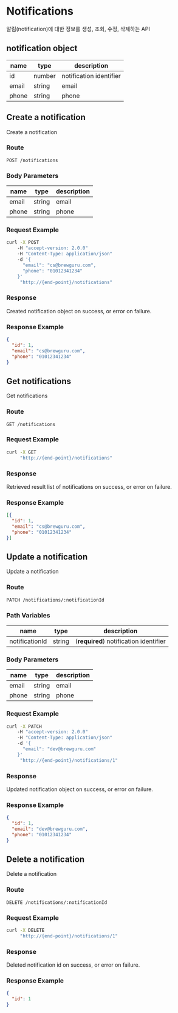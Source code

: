 # Notifications
알림(notification)에 대한 정보를 생성, 조회, 수정, 삭제하는 API

## notification object
| name | type | description |
| --- | --- | --- |
| id | number | notification identifier |
| email | string | email |
| phone | string | phone |

## Create a notification
Create a notification

### Route
`POST /notifications`

### Body Parameters
| name | type | description |
| --- | --- | --- |
| email | string | email |
| phone | string | phone |

### Request Example
```sh
curl -X POST
    -H "accept-version: 2.0.0"
    -H "Content-Type: application/json"
    -d '{
      "email": "cs@brewguru.com",
      "phone": "01012341234"
    }'
     "http://{end-point}/notifications"
```

### Response
Created notification object on success, or error on failure.

### Response Example
``` json
{
  "id": 1,
  "email": "cs@brewguru.com",
  "phone": "01012341234"
}
```

## Get notifications
Get notifications

### Route
`GET /notifications`

### Request Example
```sh
curl -X GET
     "http://{end-point}/notifications"
```

### Response
Retrieved result list of notifications on success, or error on failure.

### Response Example
``` json
[{
  "id": 1,
  "email": "cs@brewguru.com",
  "phone": "01012341234"
}]
```

## Update a notification
Update a notification

### Route
`PATCH /notifications/:notificationId`

### Path Variables
| name | type | description |
| --- | --- | --- |
| notificationId | string | (**required**) notification identifier |

### Body Parameters
| name | type | description |
| --- | --- | --- |
| email | string | email |
| phone | string | phone |

### Request Example
```sh
curl -X PATCH
    -H "accept-version: 2.0.0"
    -H "Content-Type: application/json"
    -d '{
      "email": "dev@brewguru.com"
    }'
     "http://{end-point}/notifications/1"
```

### Response
Updated notification object on success, or error on failure.

### Response Example
``` json
{
  "id": 1,
  "email": "dev@brewguru.com",
  "phone": "01012341234"
}
```

## Delete a notification
Delete a notification

### Route
`DELETE /notifications/:notificationId`

### Request Example
```sh
curl -X DELETE
     "http://{end-point}/notifications/1"
```

### Response
Deleted notification id on success, or error on failure.

### Response Example
``` json
{
  "id": 1
}
```